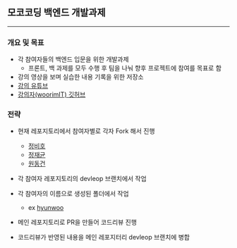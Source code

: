 ## 모코코딩 백엔드 개발과제

---

### 개요 및 목표

- 각 참여자들의 백엔드 입문을 위한 개발과제
  - 프론트, 백 과제를 모두 수행 후 팀을 나눠 향후 프로젝트에 참여를 목표로 함
- 강의 영상을 보며 실습한 내용 기록을 위한 저장소
- [강의 유튜브](https://www.youtube.com/watch?v=2jwnbZKc66E&list=PLSK4WsJ8JS4cQ-niGNum4bkK_THHOizTs)
- [강의자(woorimIT) 깃허브](https://github.com/woorim960)

### 전략

- 현재 레포지토리에서 참여자별로 각자 Fork 해서 진행
  - [정비호](https://github.com/hobiJeong/backend-task/tree/develop)
  - [정재균](https://github.com/jaegyun0320/backend-task/tree/develop)
  - [원동건](https://github.com/CBWDG/backend-task/tree/master)
- 각 참여자 레포지토리의 devleop 브랜치에서 작업

- 각 참여자의 이름으로 생성된 폴더에서 작업

  - ex [hyunwoo](/hyunwoo)

- 메인 레포지토리로 PR을 만들어 코드리뷰 진행

- 코드리뷰가 반영된 내용을 메인 레포지터리 devleop 브랜치에 병합
